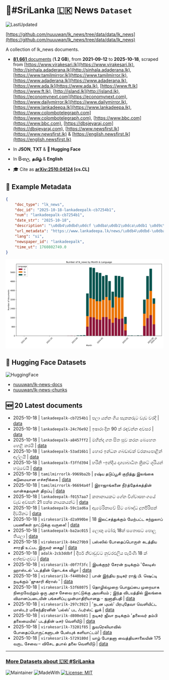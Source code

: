 # 📄#SriLanka 🇱🇰 News `Dataset`

![LastUpdated](https://img.shields.io/badge/last_updated-2025--10--18_21:46:34-green)

[https://github.com/nuuuwan/lk_news/tree/data/data/lk_news](https://github.com/nuuuwan/lk_news/tree/data/data/lk_news)

A collection of lk_news documents.

- [**81,661** documents](https://github.com/nuuuwan/lk_news/tree/data/data/lk_news) (**1.2 GB**), from **2021-09-12** to **2025-10-18**, scraped from [https://www.virakesari.lk](https://www.virakesari.lk), [http://sinhala.adaderana.lk](http://sinhala.adaderana.lk), [https://www.tamilmirror.lk](https://www.tamilmirror.lk), [https://www.adaderana.lk](https://www.adaderana.lk), [https://www.ada.lk](https://www.ada.lk), [https://www.ft.lk](https://www.ft.lk), [http://island.lk](http://island.lk), [https://economynext.com](https://economynext.com), [https://www.dailymirror.lk](https://www.dailymirror.lk), [https://www.lankadeepa.lk](https://www.lankadeepa.lk), [https://www.colombotelegraph.com](https://www.colombotelegraph.com), [https://www.bbc.com](https://www.bbc.com), [https://dbsjeyaraj.com](https://dbsjeyaraj.com), [https://www.newsfirst.lk](https://www.newsfirst.lk) & [https://english.newsfirst.lk](https://english.newsfirst.lk)

- In **JSON**, **TXT** & **🤗 Hugging Face**

- In **සිංහල**, **தமிழ்** & **English**

- 🎓 Cite as **[arXiv:2510.04124](https://arxiv.org/abs/2510.04124) [cs.CL]**

## 📝 Example Metadata

```json
{
    "doc_type": "lk_news",
    "doc_id": "2025-10-18-lankadeepalk-cb7254b1",
    "num": "lankadeepalk-cb7254b1",
    "date_str": "2025-10-18",
    "description": "\u0db4\u0dbd\u0dcf \u0dba\u0db1\u0dca\u0db1 \u0d9c\u0dd2\u0dba \u0dc3\u0dd0\u0d9a\u0d9a\u0dbb\u0dd4\u0da7 \u0dc0\u0dd0\u0da9 \u0dc0\u0dbb\u0daf\u0dd2",
    "url_metadata": "https://www.lankadeepa.lk/news/\u0db4\u0dbd-\u0dba\u0db1\u0db1-\u0d9c\u0dba-\u0dc3\u0d9a\u0d9a\u0dbb\u0da7-\u0dc0\u0da9-\u0dc0\u0dbb\u0daf/101-681600",
    "lang": "si",
    "newspaper_id": "lankadeepalk",
    "time_ut": 1760802749.0
}
```

![Chart](https://raw.githubusercontent.com/nuuuwan/lk_news/refs/heads/data/data/lk_news/docs_by_month_and_lang.png)

## 🤗 Hugging Face Datasets

![HuggingFace](https://img.shields.io/badge/-HuggingFace-FDEE21?style=for-the-badge&logo=HuggingFace)

- [nuuuwan/lk-news-docs](https://huggingface.co/datasets/nuuuwan/lk-news-docs)
- [nuuuwan/lk-news-chunks](https://huggingface.co/datasets/nuuuwan/lk-news-chunks)

## 🆕 20 Latest documents

- 2025-10-18 | `lankadeepalk-cb7254b1` | පලා යන්න ගිය සැකකරුට වැඩ වරදි | [data](https://github.com/nuuuwan/lk_news/tree/data/data/lk_news/2020s/2025/2025-10-18-lankadeepalk-cb7254b1)
- 2025-10-18 | `lankadeepalk-24c76e92` | ඉෂාරා දින 90 ක් රඳවන්න අවසර | [data](https://github.com/nuuuwan/lk_news/tree/data/data/lk_news/2020s/2025/2025-10-18-lankadeepalk-24c76e92)
- 2025-10-18 | `lankadeepalk-a8457ff2` | මහින්ද ගත සිත සුව කරන බෙහෙත හෙළි කරයි | [data](https://github.com/nuuuwan/lk_news/tree/data/data/lk_news/2020s/2025/2025-10-18-lankadeepalk-a8457ff2)
- 2025-10-18 | `lankadeepalk-53ad16b1` | හොර ඉන්ධන ගබඩාවක් වරකාපොළින් අල්ලයි | [data](https://github.com/nuuuwan/lk_news/tree/data/data/lk_news/2020s/2025/2025-10-18-lankadeepalk-53ad16b1)
- 2025-10-18 | `lankadeepalk-f3ffd394` | හරිනි -ඉන්දීය දෘශ්‍යාබාධිත ක්‍රිකට් ශූරියන් හමුවෙයි | [data](https://github.com/nuuuwan/lk_news/tree/data/data/lk_news/2020s/2025/2025-10-18-lankadeepalk-f3ffd394)
- 2025-10-18 | `tamilmirrorlk-9969ba2b` | ரஷ்ய தடுப்பூசி குறித்து இலங்கை கடுமையான எச்சரிக்கை | [data](https://github.com/nuuuwan/lk_news/tree/data/data/lk_news/2020s/2025/2025-10-18-tamilmirrorlk-9969ba2b)
- 2025-10-18 | `tamilmirrorlk-96694a4f` | இராஜாங்கனை நீர்த்தேக்கத்தின் வான்கதவுகள் திறப்பு | [data](https://github.com/nuuuwan/lk_news/tree/data/data/lk_news/2020s/2025/2025-10-18-tamilmirrorlk-96694a4f)
- 2025-10-18 | `lankadeepalk-f0157aa7` | කතානායකට ගේන විශ්වාසභංගයේ වැඩ අවසන්: 21 පක්ෂ නායකයන්ට | [data](https://github.com/nuuuwan/lk_news/tree/data/data/lk_news/2020s/2025/2025-10-18-lankadeepalk-f0157aa7)
- 2025-10-18 | `lankadeepalk-59c1ad6a` | ඇමෙරිකාවේ සිට බෞද්ධ දූතපිරිසක් දිවයිනට | [data](https://github.com/nuuuwan/lk_news/tree/data/data/lk_news/2020s/2025/2025-10-18-lankadeepalk-59c1ad6a)
- 2025-10-18 | `virakesarilk-d2a990be` | 18 இலட்சத்துக்கும் மேற்பட்ட சுற்றுலாப் பயணிகள் நாட்டுக்கு வருகை! | [data](https://github.com/nuuuwan/lk_news/tree/data/data/lk_news/2020s/2025/2025-10-18-virakesarilk-d2a990be)
- 2025-10-18 | `lankadeepalk-ba2ac015` | ලොකු මෝරු 18ක් සතොසට පොලු තියලා | [data](https://github.com/nuuuwan/lk_news/tree/data/data/lk_news/2020s/2025/2025-10-18-lankadeepalk-ba2ac015)
- 2025-10-18 | `virakesarilk-84e279b9` | பஸ்ஸில் போதைப்பொருள் கடத்திய சாரதி உட்பட இருவர் கைது! | [data](https://github.com/nuuuwan/lk_news/tree/data/data/lk_news/2020s/2025/2025-10-18-virakesarilk-84e279b9)
- 2025-10-18 | `adalk-2cb3ddbf` | දීර්ඝ නිවාඩුවට නුවරඑලිය පැමිණි 18 ක් අත්අඩංගුවට | [data](https://github.com/nuuuwan/lk_news/tree/data/data/lk_news/2020s/2025/2025-10-18-adalk-2cb3ddbf)
- 2025-10-18 | `virakesarilk-d0f7f3fc` | இயக்குநர் சேரன் நடிக்கும் 'லேடிஸ் ஹாஸ்டல் 'படத்தின் தொடக்க விழா | [data](https://github.com/nuuuwan/lk_news/tree/data/data/lk_news/2020s/2025/2025-10-18-virakesarilk-d0f7f3fc)
- 2025-10-18 | `virakesarilk-f440b8e2` | பான் இந்திய நடிகர் ராஜ் பி. ஷெட்டி நடிக்கும் 'ஜுகாரி கிராஸ் ' | [data](https://github.com/nuuuwan/lk_news/tree/data/data/lk_news/2020s/2025/2025-10-18-virakesarilk-f440b8e2)
- 2025-10-18 | `virakesarilk-53f68075` | தொழில்முறை பொறுப்பை முறையாக நிறைவேற்றும் ஒரு அரச சேவை  நாட்டுக்கு அவசியம் ; இந்த விடயத்தில் இலங்கை விமானப்படையின் பங்களிப்பு முன்மாதிரியானது - ஜனாதிபதி | [data](https://github.com/nuuuwan/lk_news/tree/data/data/lk_news/2020s/2025/2025-10-18-virakesarilk-53f68075)
- 2025-10-18 | `virakesarilk-297c3923` | 'நடன புயல்' பிரபுதேவா வெளியிட்ட மாஸ்டர் மகேந்திரனின் 'பல்ஸ்' பட ஃபர்ஸ்ட் லுக் | [data](https://github.com/nuuuwan/lk_news/tree/data/data/lk_news/2020s/2025/2025-10-18-virakesarilk-297c3923)
- 2025-10-18 | `virakesarilk-d800eb81` | நடிகர் ஜீவா நடிக்கும் 'தலைவர் தம்பி தலைமையில்' படத்தின் டீசர் வெளியீடு | [data](https://github.com/nuuuwan/lk_news/tree/data/data/lk_news/2020s/2025/2025-10-18-virakesarilk-d800eb81)
- 2025-10-18 | `virakesarilk-73201f85` | நுவரெலியாவில் போதைப்பொருட்களுடன் பேஸ்புக் களியாட்டம்! | [data](https://github.com/nuuuwan/lk_news/tree/data/data/lk_news/2020s/2025/2025-10-18-virakesarilk-73201f85)
- 2025-10-18 | `virakesarilk-5729180d` | யாழ் போதனா வைத்தியசாலையின் 175 வருட சேவை – விசேட தபால் தலை வெளியீடு | [data](https://github.com/nuuuwan/lk_news/tree/data/data/lk_news/2020s/2025/2025-10-18-virakesarilk-5729180d)

---

### [More Datasets about 🇱🇰 #SriLanka](https://github.com/nuuuwan/lk_datasets)

![Maintainer](https://img.shields.io/badge/maintainer-nuuuwan-red)
![MadeWith](https://img.shields.io/badge/made_with-python-blue)
[![License: MIT](https://img.shields.io/badge/License-MIT-yellow.svg)](https://opensource.org/licenses/MIT)

